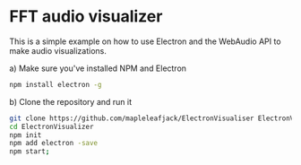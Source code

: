 # FFT audio visualizer

This is a simple example on how to use Electron and the WebAudio API to make audio visualizations.

a) Make sure you've installed NPM and Electron
```bash
npm install electron -g
```

b) Clone the repository and run it
```bash
git clone https://github.com/mapleleafjack/ElectronVisualiser ElectronVisualizer
cd ElectronVisualizer
npm init
npm add electron -save
npm start;
```
